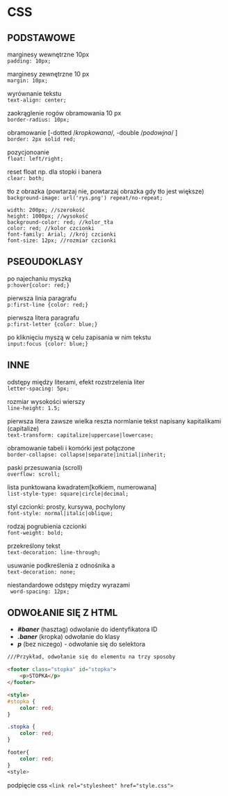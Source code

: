 # CSS

## PODSTAWOWE

marginesy wewnętrzne 10px\
```padding: 10px;```

marginesy zewnętrzne 10 px\
```margin: 10px;```

wyrównanie tekstu\
```text-align: center;```

zaokrąglenie rogów obramowania 10 px\
```border-radius: 10px;```

obramowanie [-dotted /*kropkowana*/, -double /*podowjna*/ ]\
```border: 2px solid red;```

pozycjonoanie\
```float: left/right;```

reset float np. dla stopki i banera\
```clear: both;```

tło z obrazka (powtarzaj nie, powtarzaj obrazka gdy tło jest większe)\
```background-image: url('rys.png') repeat/no-repeat;```

```
width: 200px; //szerokość
height: 1000px; //wysokość
background-color: red; //kolor_tła
color: red; //kolor czcionki
font-family: Arial; //krój czcionki
font-size: 12px; //rozmiar czcionki
```
## PSEOUDOKLASY

po najechaniu myszką\
```p:hover{color: red;}```

pierwsza linia paragrafu\
```p:first-line {color: red;}```

pierwsza litera paragrafu\
```p:first-letter {color: blue;}```

po kliknięciu myszą w celu zapisania w nim tekstu\
```input:focus {color: blue;}```

## INNE
odstępy między literami,  efekt rozstrzelenia liter\
``` letter-spacing: 5px; ```

rozmiar wysokości wierszy\
``` line-height: 1.5; ```

pierwsza litera zawsze wielka reszta normlanie
tekst napisany kapitalikami (capitalize)\
``` text-transform: capitalize|uppercase|lowercase; ```

obramowanie tabeli i komórki jest połączone\
``` border-collapse: collapse|separate|initial|inherit; ```

paski przesuwania (scroll)\
``` overflow: scroll; ```

lista punktowana kwadratem[kołkiem, numerowana]\
``` list-style-type: square|circle|decimal; ```

styl czcionki: prosty, kursywa, pochylony\
``` font-style: normal|italic|oblique; ```

rodzaj pogrubienia czcionki\
``` font-weight: bold; ```

przekreślony tekst \
```text-decoration: line-through;```

usuwanie podkreślenia z odnośnika a\
```text-decoration: none;```

niestandardowe odstępy między wyrazami\
```  word-spacing: 12px; ```

## ODWOŁANIE SIĘ Z HTML

- ***#baner*** (hasztag) odwołanie do identyfikatora ID
- ***.baner*** (kropka) odwołanie do klasy
- ***p*** (bez niczego) - odwołanie się do selektora



```html
///Przykład, odwołanie się do elementu na trzy sposoby

<footer class="stopka" id="stopka">
    <p>STOPKA</p>
</footer>

<style>
#stopka {
    color: red;
}

.stopka {
    color: red;
}

footer{
    color: red;
}
<style>

```

podpięcie css
```<link rel="stylesheet" href="style.css">```